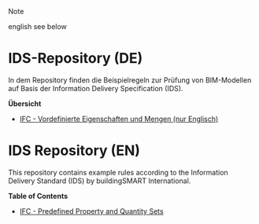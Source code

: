 > [!NOTE]  
> english see below

# IDS-Repository (DE)

In dem Repository finden die Beispielregeln zur Prüfung von BIM-Modellen auf Basis der Information Delivery Specification (IDS).

**Übersicht**
* [IFC - Vordefinierte Eigenschaften und Mengen (nur Englisch)](https://github.com/VSK-Software-GmbH/BIM.permit-OpenBIMRL-repository/tree/2413c29e3bd5c70d139e0f4831226b872171a6b9/en/buildingSmart%20International%20Psets%20and%20QTOs)



# IDS Repository (EN)
This repository contains example rules according to the Information Delivery Standard (IDS) by buildingSMART International. 

**Table of Contents**
* [IFC - Predefined Property and Quantity Sets](https://github.com/VSK-Software-GmbH/BIM.permit-OpenBIMRL-repository/tree/2413c29e3bd5c70d139e0f4831226b872171a6b9/en/buildingSmart%20International%20Psets%20and%20QTOs)
